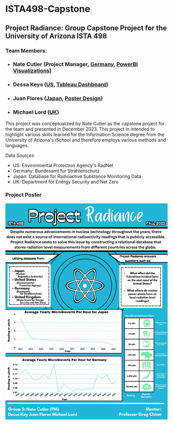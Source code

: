 # ISTA498-Capstone
## Project Radiance: Group Capstone Project for the University of Arizona ISTA 498
### Team Members:
* ###  Nate Cutler (Project Manager, [Germany](https://github.com/dessak/ISTA498-Capstone/tree/main/src/tools/germany), [PowerBI Visualizations](https://github.com/dessak/ISTA498-Capstone/tree/main/src/vizualizations))
* ###  Dessa Keys ([US](https://github.com/dessak/ISTA498-Capstone/tree/main/US), [Tableau Dashboard](https://public.tableau.com/app/profile/dessa2111/viz/ProjectRadiance/Map))
* ###  Juan Flores ([Japan](https://github.com/dessak/ISTA498-Capstone/tree/main/src/tools/japan), [Poster Design](https://github.com/dessak/ISTA498-Capstone/blob/main/src/vizualizations/ISTA_498_Group_5_Final_Poster.png))
* ###  Michael Lord ([UK](https://github.com/dessak/ISTA498-Capstone/tree/main/UK))

This project was conceptualized by Nate Cutler as the capstone project for the team and presented in December 2023. This project in intended to highlight various skills learned for the Information Science degree from the University of Arizona's iSchool and therefore employs various methods and languages.

Data Sources
* US: Environmental Protection Agency's RadNet
* Germany: Bundesamt fur Strahlenschutz 
* Japan: Database for Radioactive Substance Monitoring Data
* UK: Department for Energy Security and Net Zero

### Project Poster
![Poster](https://github.com/dessak/ISTA498-Capstone/blob/main/src/vizualizations/ISTA_498_Group_5_Final_Poster.png)
